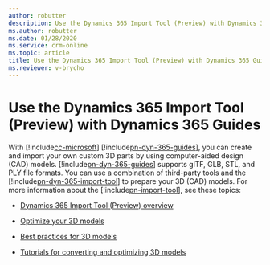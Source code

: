 ```yaml
---
author: robutter
description: Use the Dynamics 365 Import Tool (Preview) with Dynamics 365 Guides
ms.author: robutter
ms.date: 01/28/2020
ms.service: crm-online
ms.topic: article
title: Use the Dynamics 365 Import Tool (Preview) with Dynamics 365 Guides
ms.reviewer: v-brycho
---
```


# Use the Dynamics 365 Import Tool (Preview) with Dynamics 365 Guides

With [!include[cc-microsoft](../includes/cc-microsoft.md)] [!include[pn-dyn-365-guides](../includes/pn-dyn-365-guides.md)], you can create and import your own custom 3D parts by using computer-aided design (CAD) models. [!include[pn-dyn-365-guides](../includes/pn-dyn-365-guides.md)] supports glTF, GLB, STL, and PLY file formats. You can use a combination of third-party tools and the [!include[pn-dyn-365-import-tool](../includes/pn-dyn-365-import-tool.md)] to prepare your 3D (CAD) models. For more information about the [!include[pn-import-tool](../includes/pn-import-tool.md)], see these topics:

- [Dynamics 365 Import Tool (Preview) overview](https://docs.microsoft.com/dynamics365/mixed-reality/import-tool/index)

- [Optimize your 3D models](https://docs.microsoft.com/dynamics365/mixed-reality/import-tool/optimize-models)

- [Best practices for 3D models](https://docs.microsoft.com/dynamics365/mixed-reality/import-tool/best-practices)

- [Tutorials for converting and optimizing 3D models](https://docs.microsoft.com/dynamics365/mixed-reality/import-tool/tutorials-overview)


